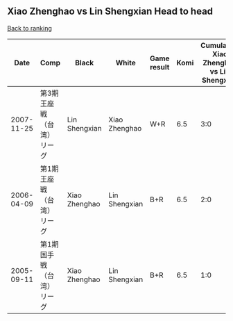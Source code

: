 ## Xiao Zhenghao vs Lin Shengxian Head to head

[Back to ranking](../../index.md)




| **Date** | **Comp** | **Black** | **White** | **Game result** | **Komi** | **Cumulative Xiao Zhenghao vs Lin Shengxian** | **Xiao Zhenghao streak** | **Lin Shengxian streak** | 
| --- | --- | --- | --- | --- | --- | --- | --- | --- |
| 2007-11-25 | 第3期王座戦（台湾）リーグ | Lin Shengxian | Xiao Zhenghao | W+R | 6.5 | 3:0 | 3 | 0 | 
| 2006-04-09 | 第1期王座戦（台湾）リーグ | Xiao Zhenghao | Lin Shengxian | B+R | 6.5 | 2:0 | 2 | 0 | 
| 2005-09-11 | 第1期国手戦（台湾）リーグ | Xiao Zhenghao | Lin Shengxian | B+R | 6.5 | 1:0 | 1 | 0 |





